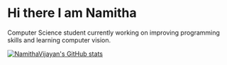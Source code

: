 <HTML>
 <h1> Hi there I am Namitha </h1> 
 <p> Computer Science student currently working on improving programming skills and learning computer vision.</p>
</HTML>  
  

[![NamithaVijayan's GitHub stats](https://github-readme-stats.vercel.app/api?username=Namithavijayan)](https://github.com/Namithavijayan/github-readme-stats)


